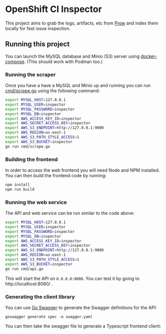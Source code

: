 # OpenShift CI Inspector

This project aims to grab the logs, artifacts, etc from [Prow](https://prow.ci.openshift.org/) and index them locally for fast issue inspection.

## Running this project

You can launch the MySQL database and Minio (S3) server using [docker-compose](https://docs.docker.com/compose/install/). (This should work with Podman too.)


### Running the scraper 

Once you have a have a MySQL and Minio up and running you can run [cmd/scrape.go](cmd/scrape) using the following command:

```bash
export MYSQL_HOST=127.0.0.1
export MYSQL_USER=inspector
export MYSQL_PASSWORD=inspector
export MYSQL_DB=inspector
export AWS_ACCESS_KEY_ID=inspector
export AWS_SECRET_ACCESS_KEY=inspector
export AWS_S3_ENDPOINT=http://127.0.0.1:9000
export AWS_REGION=us-east-1
export AWS_S3_PATH_STYLE_ACCESS=1
export AWS_S3_BUCKET=inspector
go run cmd/scrape.go
```

### Building the frontend

In order to access the web frontend you will need Node and NPM installed. You can then build the frontend code by running:

```bash
npm install
npm run build
```

### Running the web service

The API and web service can be run similar to the code above:

```bash
export MYSQL_HOST=127.0.0.1
export MYSQL_USER=inspector
export MYSQL_PASSWORD=inspector
export MYSQL_DB=inspector
export AWS_ACCESS_KEY_ID=inspector
export AWS_SECRET_ACCESS_KEY=inspector
export AWS_S3_ENDPOINT=http://127.0.0.1:9000
export AWS_REGION=us-east-1
export AWS_S3_PATH_STYLE_ACCESS=1
export AWS_S3_BUCKET=inspector
go run cmd/api.go
```

This will start the API on `0.0.0.0:8080`. You can test it by going to http://localhost:8080/ .

### Generating the client library

You can use [Go Swagger](https://goswagger.io/) to generate the Swagger definitions for the API:

```
goswagger generate spec -o swagger.yaml
```

You can then take the swagger file to generate a Typescript frontend client:

```
```